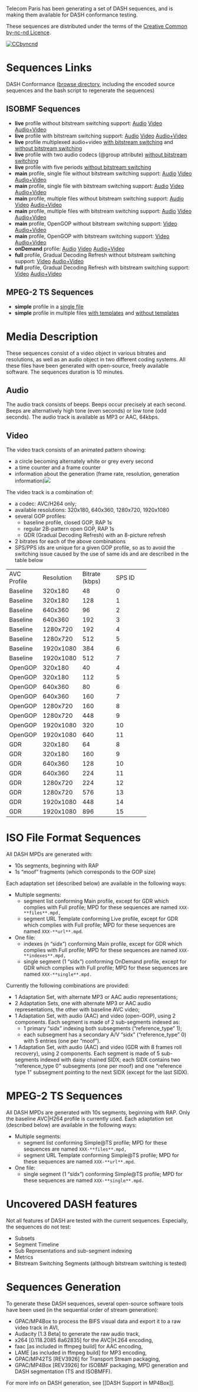Telecom Paris has been generating a set of DASH sequences, and is making them available for DASH conformance testing. 

These sequences are distributed under the terms of the [Creative Common by-nc-nd Licence](http://creativecommons.org/licenses/by-nc-nd/3.0).

[![CCbyncnd](https://gpac.io/files/2012/02/CCbyncnd-300x104.jpg)](https://gpac.io/files/2012/02/CCbyncnd.jpg)

# Sequences Links

DASH Conformance ([browse directory](http://download.tsi.telecom-paristech.fr/gpac/DASH_CONFORMANCE/TelecomParisTech/), including the encoded source sequences and the bash script to regenerate the sequences)

## ISOBMF Sequences

*   **live** profile without bitstream switching support: [Audio](http://download.tsi.telecom-paristech.fr/gpac/DASH_CONFORMANCE/TelecomParisTech/mp4-live/mp4-live-mpd-A-NBS.mpd) [Video](http://download.tsi.telecom-paristech.fr/gpac/DASH_CONFORMANCE/TelecomParisTech/mp4-live/mp4-live-mpd-V-NBS.mpd) [Audio+Video](http://download.tsi.telecom-paristech.fr/gpac/DASH_CONFORMANCE/TelecomParisTech/mp4-live/mp4-live-mpd-AV-NBS.mpd)
*   **live** profile with bitstream switching support: [Audio](http://download.tsi.telecom-paristech.fr/gpac/DASH_CONFORMANCE/TelecomParisTech/mp4-live/mp4-live-mpd-A-BS.mpd) [Video](http://download.tsi.telecom-paristech.fr/gpac/DASH_CONFORMANCE/TelecomParisTech/mp4-live/mp4-live-mpd-V-BS.mpd) [Audio+Video](http://download.tsi.telecom-paristech.fr/gpac/DASH_CONFORMANCE/TelecomParisTech/mp4-live/mp4-live-mpd-AV-BS.mpd)
*   **live** profile multiplexed audio+video [with bitstream switching](http://download.tsi.telecom-paristech.fr/gpac/DASH_CONFORMANCE/TelecomParisTech/mp4-live-mux/mp4-live-mux-mpd-AV-BS.mpd) and [without bitstream switching](http://download.tsi.telecom-paristech.fr/gpac/DASH_CONFORMANCE/TelecomParisTech/mp4-live-mux/mp4-live-mux-mpd-AV-NBS.mpd)
*   **live** profile with two audio codecs (@group attribute) [without bitstream switching](http://download.tsi.telecom-paristech.fr/gpac/DASH_CONFORMANCE/TelecomParisTech/mp4-live-group/mp4-live-group-mpd-A-NBS.mpd)
*   **live** profile with five periods [without bitstream switching](http://download.tsi.telecom-paristech.fr/gpac/DASH_CONFORMANCE/TelecomParisTech/mp4-live-periods/mp4-live-periods-mpd.mpd)
*   **main** profile, single file without bitstream switching support: [Audio](http://download.tsi.telecom-paristech.fr/gpac/DASH_CONFORMANCE/TelecomParisTech/mp4-main-single/mp4-main-single-mpd-A-NBS.mpd) [Video](http://download.tsi.telecom-paristech.fr/gpac/DASH_CONFORMANCE/TelecomParisTech/mp4-main-single/mp4-main-single-mpd-V-NBS.mpd) [Audio+Video](http://download.tsi.telecom-paristech.fr/gpac/DASH_CONFORMANCE/TelecomParisTech/mp4-main-single/mp4-main-single-mpd-AV-NBS.mpd)
*   **main** profile, single file with bitstream switching support: [Audio](http://download.tsi.telecom-paristech.fr/gpac/DASH_CONFORMANCE/TelecomParisTech/mp4-main-single/mp4-main-single-mpd-A-BS.mpd) [Video](http://download.tsi.telecom-paristech.fr/gpac/DASH_CONFORMANCE/TelecomParisTech/mp4-main-single/mp4-main-single-mpd-V-BS.mpd) [Audio+Video](http://download.tsi.telecom-paristech.fr/gpac/DASH_CONFORMANCE/TelecomParisTech/mp4-main-single/mp4-main-single-mpd-AV-BS.mpd)
*   **main** profile, multiple files without bitstream switching support: [Audio](http://download.tsi.telecom-paristech.fr/gpac/DASH_CONFORMANCE/TelecomParisTech/mp4-main-multi/mp4-main-multi-mpd-A-NBS.mpd) [Video](http://download.tsi.telecom-paristech.fr/gpac/DASH_CONFORMANCE/TelecomParisTech/mp4-main-multi/mp4-main-multi-mpd-V-NBS.mpd) [Audio+Video](http://download.tsi.telecom-paristech.fr/gpac/DASH_CONFORMANCE/TelecomParisTech/mp4-main-multi/mp4-main-multi-mpd-AV-NBS.mpd)
*   **main** profile, multiple files with bitstream switching support: [Audio](http://download.tsi.telecom-paristech.fr/gpac/DASH_CONFORMANCE/TelecomParisTech/mp4-main-multi/mp4-main-multi-mpd-A-BS.mpd) [Video](http://download.tsi.telecom-paristech.fr/gpac/DASH_CONFORMANCE/TelecomParisTech/mp4-main-multi/mp4-main-multi-mpd-V-BS.mpd) [Audio+Video](http://download.tsi.telecom-paristech.fr/gpac/DASH_CONFORMANCE/TelecomParisTech/mp4-main-multi/mp4-main-multi-mpd-AV-BS.mpd)
*   **main** profile, OpenGOP without bitstream switching support: [Video](http://download.tsi.telecom-paristech.fr/gpac/DASH_CONFORMANCE/TelecomParisTech/mp4-main-ogop/mp4-main-ogop-mpd-V-NBS.mpd) [Audio+Video](http://download.tsi.telecom-paristech.fr/gpac/DASH_CONFORMANCE/TelecomParisTech/mp4-main-ogop/mp4-main-ogop-mpd-AV-NBS.mpd)
*   **main** profile, OpenGOP with bitstream switching support: [Video](http://download.tsi.telecom-paristech.fr/gpac/DASH_CONFORMANCE/TelecomParisTech/mp4-main-ogop/mp4-main-ogop-mpd-V-BS.mpd) [Audio+Video](http://download.tsi.telecom-paristech.fr/gpac/DASH_CONFORMANCE/TelecomParisTech/mp4-main-ogop/mp4-main-ogop-mpd-AV-BS.mpd)
*   **onDemand** profile: [Audio](http://download.tsi.telecom-paristech.fr/gpac/DASH_CONFORMANCE/TelecomParisTech/mp4-onDemand/mp4-onDemand-mpd-A.mpd) [Video](http://download.tsi.telecom-paristech.fr/gpac/DASH_CONFORMANCE/TelecomParisTech/mp4-onDemand/mp4-onDemand-mpd-V.mpd) [Audio+Video](http://download.tsi.telecom-paristech.fr/gpac/DASH_CONFORMANCE/TelecomParisTech/mp4-onDemand/mp4-onDemand-mpd-AV.mpd)
*   **full** profile, Gradual Decoding Refresh without bitstream switching support: [Video](http://download.tsi.telecom-paristech.fr/gpac/DASH_CONFORMANCE/TelecomParisTech/mp4-full-gdr/mp4-full-gdr-mpd-V-NBS.mpd) [Audio+Video](http://download.tsi.telecom-paristech.fr/gpac/DASH_CONFORMANCE/TelecomParisTech/mp4-full-gdr/mp4-full-gdr-mpd-AV-NBS.mpd)
*   **full** profile, Gradual Decoding Refresh with bitstream switching support: [Video](http://download.tsi.telecom-paristech.fr/gpac/DASH_CONFORMANCE/TelecomParisTech/mp4-full-gdr/mp4-full-gdr-mpd-V-BS.mpd) [Audio+Video](http://download.tsi.telecom-paristech.fr/gpac/DASH_CONFORMANCE/TelecomParisTech/mp4-full-gdr/mp4-full-gdr-mpd-AV-BS.mpd)

## MPEG-2 TS Sequences

*   **simple** profile in a [single file](http://download.tsi.telecom-paristech.fr/gpac/DASH_CONFORMANCE/TelecomParisTech/mpeg2-simple/mpeg2-simple-mpd.mpd)
*   **simple** profile in multiple files [with templates](http://download.tsi.telecom-paristech.fr/gpac/DASH_CONFORMANCE/TelecomParisTech/mpeg2-simple-files/mpeg2-simple-files-mpd-template.mpd) and [without templates](http://download.tsi.telecom-paristech.fr/gpac/DASH_CONFORMANCE/TelecomParisTech/mpeg2-simple-files/mpeg2-simple-files-mpd.mpd)

# Media Description

These sequences consist of a video object in various bitrates and resolutions, as well as an audio object in two different coding systems. All these files have been generated with open-source, freely available software. The sequences duration is 10 minutes.

## Audio

The audio track consists of beeps. Beeps occur precisely at each second. Beeps are alternatively high tone (even seconds) or low tone (odd seconds). The audio track is available as MP3 or AAC, 64kbps.

## Video

The video track consists of an animated pattern showing:

*   a circle becoming alternately white or grey every second
*   a time counter and a frame counter
*   information about the generation (frame rate, resolution, generation information)[![](https://gpac.io/files/2012/02/ConfSnapshot-300x225.png)](https://gpac.io/files/2012/02/ConfSnapshot.png)

The video track is a combination of:

*   a codec: AVC/H264 only;
*   available resolutions: 320x180, 640x360, 1280x720, 1920x1080
*   several GOP profiles:
    *   baseline profile, closed GOP, RAP 1s
    *   regular 2B-pattern open GOP, RAP 1s
    *   GDR (Gradual Decoding Refresh) with an 8-picture refresh
*   2 bitrates for each of the above combinations
*   SPS/PPS ids are unique for a given GOP profile, so as to avoid the switching issue caused by the use of same ids and are described in the table below
    
<table width="300" cellspacing="0" cellpadding="0" border="0">

<tbody>

<tr>

<td width="75" height="16">AVC Profile</td>

<td width="75">Resolution</td>

<td width="75">Bitrate (kbps)</td>

<td width="75">SPS ID</td>

</tr>

<tr>

<td width="75" height="16">Baseline</td>

<td width="75">320x180</td>

<td width="75">48</td>

<td width="75">0</td>

</tr>

<tr>

<td width="75" height="16">Baseline</td>

<td width="75">320x180</td>

<td width="75">128</td>

<td width="75">1</td>

</tr>

<tr>

<td width="75" height="16">Baseline</td>

<td width="75">640x360</td>

<td width="75">96</td>

<td width="75">2</td>

</tr>

<tr>

<td width="75" height="16">Baseline</td>

<td width="75">640x360</td>

<td width="75">192</td>

<td width="75">3</td>

</tr>

<tr>

<td width="75" height="16">Baseline</td>

<td width="75">1280x720</td>

<td width="75">192</td>

<td width="75">4</td>

</tr>

<tr>

<td width="75" height="16">Baseline</td>

<td width="75">1280x720</td>

<td width="75">512</td>

<td width="75">5</td>

</tr>

<tr>

<td width="75" height="16">Baseline</td>

<td width="75">1920x1080</td>

<td width="75">384</td>

<td width="75">6</td>

</tr>

<tr>

<td width="75" height="16">Baseline</td>

<td width="75">1920x1080</td>

<td width="75">512</td>

<td width="75">7</td>

</tr>

<tr>

<td width="75" height="16">OpenGOP</td>

<td width="75">320x180</td>

<td width="75">40</td>

<td width="75">4</td>

</tr>

<tr>

<td width="75" height="16">OpenGOP</td>

<td width="75">320x180</td>

<td width="75">112</td>

<td width="75">5</td>

</tr>

<tr>

<td width="75" height="16">OpenGOP</td>

<td width="75">640x360</td>

<td width="75">80</td>

<td width="75">6</td>

</tr>

<tr>

<td width="75" height="16">OpenGOP</td>

<td width="75">640x360</td>

<td width="75">160</td>

<td width="75">7</td>

</tr>

<tr>

<td width="75" height="16">OpenGOP</td>

<td width="75">1280x720</td>

<td width="75">160</td>

<td width="75">8</td>

</tr>

<tr>

<td width="75" height="16">OpenGOP</td>

<td width="75">1280x720</td>

<td width="75">448</td>

<td width="75">9</td>

</tr>

<tr>

<td width="75" height="16">OpenGOP</td>

<td width="75">1920x1080</td>

<td width="75">320</td>

<td width="75">10</td>

</tr>

<tr>

<td width="75" height="16">OpenGOP</td>

<td width="75">1920x1080</td>

<td width="75">640</td>

<td width="75">11</td>

</tr>

<tr>

<td width="75" height="16">GDR</td>

<td width="75">320x180</td>

<td width="75">64</td>

<td width="75">8</td>

</tr>

<tr>

<td width="75" height="16">GDR</td>

<td width="75">320x180</td>

<td width="75">160</td>

<td width="75">9</td>

</tr>

<tr>

<td width="75" height="16">GDR</td>

<td width="75">640x360</td>

<td width="75">128</td>

<td width="75">10</td>

</tr>

<tr>

<td width="75" height="16">GDR</td>

<td width="75">640x360</td>

<td width="75">224</td>

<td width="75">11</td>

</tr>

<tr>

<td width="75" height="16">GDR</td>

<td width="75">1280x720</td>

<td width="75">224</td>

<td width="75">12</td>

</tr>

<tr>

<td width="75" height="16">GDR</td>

<td width="75">1280x720</td>

<td width="75">576</td>

<td width="75">13</td>

</tr>

<tr>

<td width="75" height="16">GDR</td>

<td width="75">1920x1080</td>

<td width="75">448</td>

<td width="75">14</td>

</tr>

<tr>

<td width="75" height="16">GDR</td>

<td width="75">1920x1080</td>

<td width="75">896</td>

<td width="75">15</td>

</tr>

</tbody>

</table>    

# ISO File Format Sequences

All DASH MPDs are generated with:

*   10s segments, beginning with RAP
*   1s “moof” fragments (which corresponds to the GOP size)

Each adaptation set (described below) are available in the following ways:

*   Multiple segments:
    *   segment list conforming Main profile, except for GDR which complies with Full profile; MPD for these sequences are named `XXX-**files**.mpd,`
    *   segment URL Template conforming Live profile, except for GDR which complies with Full profile; MPD for these sequences are named `XXX-**url**.mpd`.
*   One file:
    *   indexes (n “sidx”) conforming Main profile, except for GDR which complies with Full profile; MPD for these sequences are named `XXX-**indexes**.mpd,`
    *   single segment (1 “sidx”) conforming OnDemand profile, except for GDR which complies with Full profile; MPD for these sequences are named `XXX-**single**.mpd.`

Currently the following combinations are provided:

*   1 Adaptation Set, with alternate MP3 or AAC audio representations;
*   2 Adaptation Sets, one with alternate MP3 or AAC audio representations, the other with baseline AVC video;
*   1 Adaptation Set, with audio (AAC) and video (open-GOP), using 2 components. Each segment is made of 2 sub-segments indexed as:
    *   1 primary “sidx” indexing both subsegments (“reference\_type” 1);
    *   each subsegment has a secondary A/V “sidx” (“reference\_type” 0) with 5 entries (one per “moof”).
*   1 Adaptation Set, with audio (AAC) and video (GDR with 8 frames roll recovery), using 2 components. Each segment is made of 5 sub-segments indexed with daisy chained SIDX; each SIDX contains two "reference\_type 0" subsegments (one per moof) and one "reference type 1" subsegment pointing to the next SIDX (except for the last SIDX).

# MPEG-2 TS Sequences

All DASH MPDs are generated with 10s segments, beginning with RAP. Only the baseline AVC|H264 profile is currently used. Each adaptation set (described below) are available in the following ways:

*   Multiple segments:
    *   segment list conforming Simple@TS profile; MPD for these sequences are named `XXX-**files**.mpd,`
    *   segment URL Template conforming Simple@TS profile; MPD for these sequences are named `XXX-**url**.mpd`.
*   One file:
    *   single segment (1 “sidx”) conforming Simple@TS profile; MPD for these sequences are named `XXX-**single**.mpd.`

# Uncovered DASH features

Not all features of DASH are tested with the current sequences. Especially, the sequences do not test:

*   Subsets
*   Segment Timeline
*   Sub Representations and sub-segment indexing
*   Metrics
*   Bitstream Switching Segments (although bitstream switching is tested)

# Sequences Generation

To generate these DASH sequences, several open-source software tools have been used (in the sequential order of stream generation):

*   GPAC/MP4Box to process the BIFS visual data and export it to a raw video track in AVI,
*   Audacity \[1.3 Beta\] to generate the raw audio track,
*   x264 \[0.118.2085 8a62835\] for the AVC|H.264 encoding,
*   faac \[as included in ffmpeg build\] for AAC encoding,
*   LAME \[as included in ffmpeg build\] for MP3 encoding,
*   GPAC/MP42TS \[REV3926\] for Transport Stream packaging,
*   GPAC/MP4Box \[REV3926\] for ISOBMF packaging, MPD generation and DASH segmentation (TS and ISOBMFF).

For more info on DASH generation, see [[DASH Support in MP4Box]].
